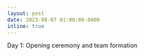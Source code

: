 ```yaml
---
layout: post
date: 2023-08-07 01:00:00-0400
inline: true
---
```


Day 1: Opening ceremony and team formation

